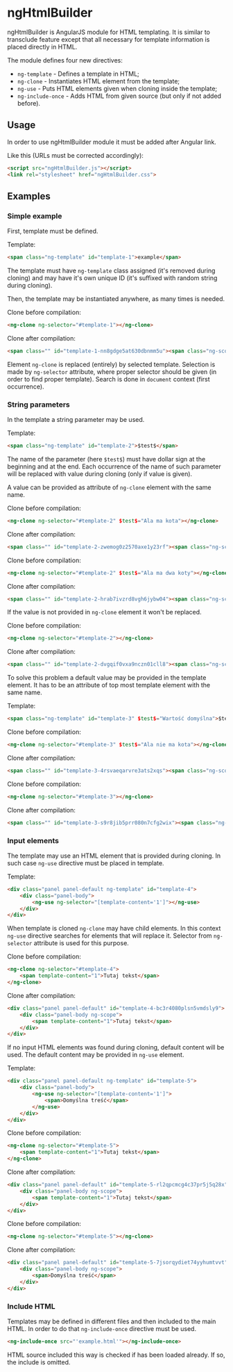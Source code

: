# ngHtmlBuilder

ngHtmlBuilder is AngularJS module for HTML templating. 
It is similar to transclude feature except that all necessary for template information is placed directly in HTML.

The module defines four new directives:
* `ng-template` - Defines a template in HTML;
* `ng-clone` - Instantiates HTML element from the template;
* `ng-use` - Puts HTML elements given when cloning inside the template;
* `ng-include-once` - Adds HTML from given source (but only if not added before).

## Usage

In order to use ngHtmlBuilder module it must be added after Angular link.

Like this (URLs must be corrected accordingly):
```html
<script src="ngHtmlBuilder.js"></script>
<link rel="stylesheet" href="ngHtmlBuilder.css">
```

## Examples

### Simple example

First, template must be defined.

Template:
```html
<span class="ng-template" id="template-1">example</span>
```


The template must have `ng-template` class assigned (it's removed during cloning)
and may have it's own unique ID (it's suffixed with random string during cloning).

Then, the template may be instantiated anywhere, as many times is needed.

Clone before compilation:
```html
<ng-clone ng-selector="#template-1"></ng-clone>
```
Clone after compilation:
```html
<span class="" id="template-1-nn8gdge5at630dbnmm5u"><span class="ng-scope">example</span></span>

```

Element `ng-clone` is replaced (entirely) by selected template. 
Selection is made by `ng-selector` attribute, where proper selector should be given 
(in order to find proper template). Search is done in `document` context 
(first occurrence).

### String parameters

In the template a string parameter may be used.

Template:
```html
<span class="ng-template" id="template-2">$test$</span>
```

The name of the parameter (here `$test$`) must have dollar sign
at the beginning and at the end. 
Each occurrence of the name of such parameter will be replaced 
with value during cloning (only if value is given).

A value can be provided as attribute of `ng-clone` element with the same name.

Clone before compilation:
```html
<ng-clone ng-selector="#template-2" $test$="Ala ma kota"></ng-clone>
```
Clone after compilation:
```html
<span class="" id="template-2-zwemog0z2570axe1y23rf"><span class="ng-scope">Ala ma kota</span></span>
```

Clone before compilation:
```html
<ng-clone ng-selector="#template-2" $test$="Ala ma dwa koty"></ng-clone>
```
Clone after compilation:
```html
<span class="" id="template-2-hrab7ivzrd8vgh6jybw04"><span class="ng-scope">Ala ma dwa koty</span></span>
```

If the value is not provided in `ng-clone` element it won't be replaced.

Clone before compilation:
```html
<ng-clone ng-selector="#template-2"></ng-clone>
```
Clone after compilation:
```html
<span class="" id="template-2-dvgqif0vxa9nczn01cll8"><span class="ng-scope">$test$</span></span>
```

To solve this problem a default value may be provided in the template element.
It has to be an attribute of top most template element with the same name.

Template:
```html
<span class="ng-template" id="template-3" $test$="Wartość domyślna">$test$</span>
```

Clone before compilation:
```html
<ng-clone ng-selector="#template-3" $test$="Ala nie ma kota"></ng-clone>
```
Clone after compilation:
```html
<span class="" id="template-3-4rsvaeqarvre3ats2xqs"><span class="ng-scope">Ala nie ma kota</span></span>
```

Clone before compilation:
```html
<ng-clone ng-selector="#template-3"></ng-clone>
```
Clone after compilation:
```html
<span class="" id="template-3-s9r8jib5prr080n7cfg2wix"><span class="ng-scope">Wartość domyślna</span></span>
```

### Input elements

The template may use an HTML element that is provided during cloning.
In such case `ng-use` directive must be placed in template.

Template:
```html
<div class="panel panel-default ng-template" id="template-4">
    <div class="panel-body">
        <ng-use ng-selector="[template-content='1']"></ng-use>
    </div>
</div>
```

When template is cloned `ng-clone` may have child elements.
In this context `ng-use` directive searches 
for elements that will replace it. 
Selector from `ng-selector` attribute is used for this purpose.

Clone before compilation:
```html
<ng-clone ng-selector="#template-4">
    <span template-content="1">Tutaj tekst</span>
</ng-clone>
```
Clone after compilation:
```html
<div class="panel panel-default" id="template-4-bc3r4080plsn5vmdsly9">
    <div class="panel-body ng-scope">
        <span template-content="1">Tutaj tekst</span>
    </div>
</div>
```

If no input HTML elements was found during cloning, default content will be used.
The default content may be provided in `ng-use` element.

Template:
```html
<div class="panel panel-default ng-template" id="template-5">
    <div class="panel-body">
        <ng-use ng-selector="[template-content='1']">
            <span>Domyślna treść</span>
        </ng-use>
    </div>
</div>
```

Clone before compilation:
```html
<ng-clone ng-selector="#template-5">
    <span template-content="1">Tutaj tekst</span>
</ng-clone>
```
Clone after compilation:
```html
<div class="panel panel-default" id="template-5-rl2qpcmcg4c37pr5j5q28x">
    <div class="panel-body ng-scope">
        <span template-content="1">Tutaj tekst</span>
    </div>
</div>
```

Clone before compilation:
```html
<ng-clone ng-selector="#template-5"></ng-clone>
```
Clone after compilation:
```html
<div class="panel panel-default" id="template-5-7jsorqydiet74yyhumtvvt">
    <div class="panel-body ng-scope">
        <span>Domyślna treść</span>
    </div>
</div>
```

### Include HTML

Templates may be defined in different files and then included to the main HTML.
In order to do that `ng-include-once` directive must be used.
```html
<ng-include-once src="'example.html'"></ng-include-once>
```

HTML source included this way is checked if has been loaded already.
If so, the include is omitted.